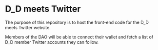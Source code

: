 # D_D meets Twitter
The purpose of this repository is to host the front-end code for the D_D meets Twitter website.

Members of the DAO will be able to connect their wallet and fetch a list of D_D member Twitter accounts they can follow.